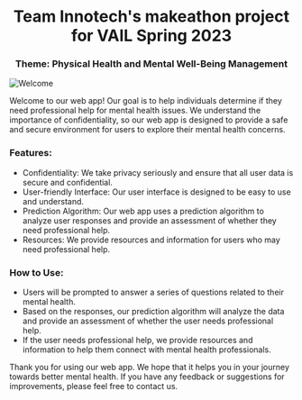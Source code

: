 <h1 align="center">Team Innotech's makeathon project for VAIL Spring 2023 </h1>
<h3 align="center">Theme: Physical Health and Mental Well-Being Management</h3>

<img align="center" src="https://media.giphy.com/media/xT9IgG50Fb7Mi0prBC/giphy.gif" alt="Welcome">


Welcome to our web app! Our goal is to help individuals determine if they need professional help for mental health issues. We understand the importance of confidentiality, so our web app is designed to provide a safe and secure environment for users to explore their mental health concerns.

### Features:

* Confidentiality: We take privacy seriously and ensure that all user data is secure and confidential.
* User-friendly Interface: Our user interface is designed to be easy to use and understand.
* Prediction Algorithm: Our web app uses a prediction algorithm to analyze user responses and provide an assessment of whether they need professional help.
* Resources: We provide resources and information for users who may need professional help.

### How to Use:

* Users will be prompted to answer a series of questions related to their mental health.
* Based on the responses, our prediction algorithm will analyze the data and provide an assessment of whether the user needs professional help.
* If the user needs professional help, we provide resources and information to help them connect with mental health professionals.


Thank you for using our web app. We hope that it helps you in your journey towards better mental health. If you have any feedback or suggestions for improvements, please feel free to contact us.

